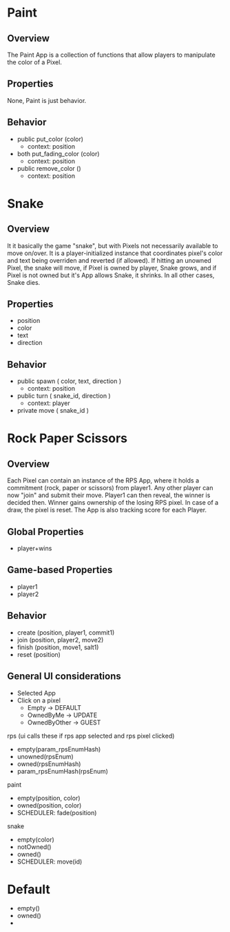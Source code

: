 # Paint

## Overview
The Paint App is a collection of functions that allow players to manipulate the color of a Pixel.

## Properties
None, Paint is just behavior.

## Behavior
- public put_color (color)
  - context: position
- both put_fading_color (color)
  - context: position
- public remove_color ()
  - context: position


# Snake

## Overview
It it basically the game "snake", but with Pixels not necessarily available to move on/over. It is a player-initialized instance that coordinates pixel's color and text being overriden and reverted (if allowed).
If hitting an unowned Pixel, the snake will move, if Pixel is owned by player, Snake grows, and if Pixel is not owned but it's App allows Snake, it shrinks. In all other cases, Snake dies.

## Properties
- position
- color
- text
- direction

## Behavior

- public spawn ( color, text, direction )
  - context: position
- public turn ( snake_id, direction )
  - context: player
- private move ( snake_id )



# Rock Paper Scissors

## Overview
Each Pixel can contain an instance of the RPS App, where it holds a commitment (rock, paper or scissors) from player1. Any other player can now "join" and submit their move. Player1 can then reveal, the winner is decided then. Winner gains ownership of the losing RPS pixel. In case of a draw, the pixel is reset.
The App is also tracking score for each Player.

## Global Properties
- player+wins

## Game-based Properties
- player1
- player2

## Behavior
- create (position, player1, commit1)
- join (position, player2, move2)
- finish (position, move1, salt1)
- reset (position)


## General UI considerations
- Selected App
- Click on a pixel
  - Empty -> DEFAULT
  - OwnedByMe -> UPDATE
  - OwnedByOther -> GUEST

rps (ui calls these if rps app selected and rps pixel clicked)
- empty(param_rpsEnumHash)
- unowned(rpsEnum)
- owned(rpsEnumHash)
- param_rpsEnumHash(rpsEnum)

paint
- empty(position, color)
- owned(position, color)
- SCHEDULER: fade(position)

snake
- empty(color)
- notOwned()
- owned()
- SCHEDULER: move(id)

# Default
- empty()
- owned()
- 




